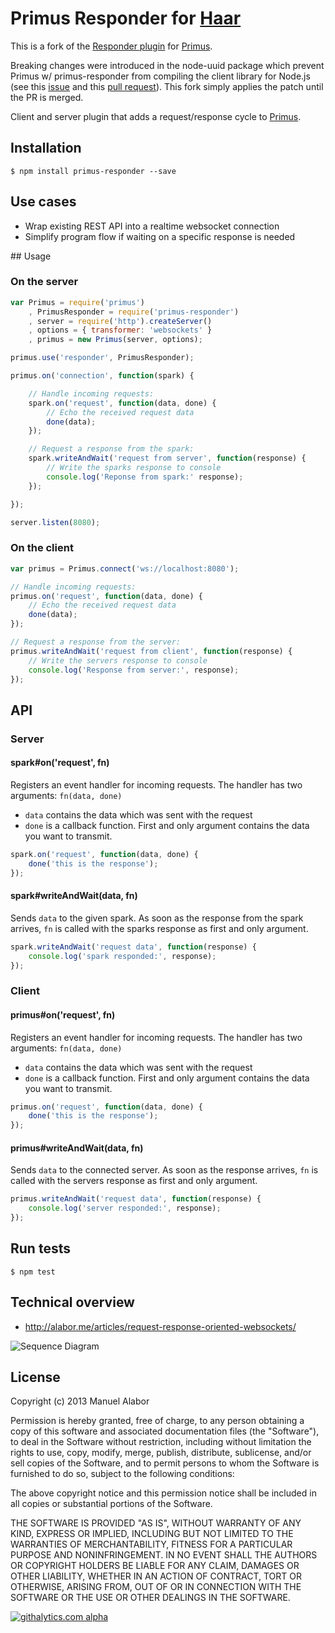 # Primus Responder for [Haar](https://github.com/stuartalexwhitehead/haar)

This is a fork of the [Responder plugin](https://github.com/swissmanu/primus-responder) for [Primus](https://github.com/primus/primus).

Breaking changes were introduced in the node-uuid package which prevent Primus w/ primus-responder from compiling the client library for Node.js (see this [issue](https://github.com/primus/primus/issues/425) and this [pull request](https://github.com/swissmanu/primus-responder/pull/6)). This fork simply applies the patch until the PR is merged.

Client and server plugin that adds a request/response cycle to [Primus](https://github.com/3rd-Eden/primus).

## Installation

	$ npm install primus-responder --save

## Use cases

* Wrap existing REST API into a realtime websocket connection
* Simplify program flow if waiting on a specific response is needed

## Usage

### On the server

```javascript
var Primus = require('primus')
	, PrimusResponder = require('primus-responder')
	, server = require('http').createServer()
	, options = { transformer: 'websockets' }
	, primus = new Primus(server, options);

primus.use('responder', PrimusResponder);

primus.on('connection', function(spark) {

	// Handle incoming requests:
	spark.on('request', function(data, done) {
		// Echo the received request data
		done(data);
	});

	// Request a response from the spark:
	spark.writeAndWait('request from server', function(response) {
		// Write the sparks response to console
		console.log('Reponse from spark:' response);
	});

});

server.listen(8080);
```

### On the client

```javascript
var primus = Primus.connect('ws://localhost:8080');

// Handle incoming requests:
primus.on('request', function(data, done) {
	// Echo the received request data
	done(data);
});

// Request a response from the server:
primus.writeAndWait('request from client', function(response) {
	// Write the servers response to console
	console.log('Response from server:', response);
});
```

## API
### Server
#### spark#on('request', fn)
Registers an event handler for incoming requests. The handler has two arguments: `fn(data, done)`

* `data` contains the data which was sent with the request
* `done` is a callback function. First and only argument contains the data you want to transmit.

```javascript
spark.on('request', function(data, done) {
	done('this is the response');
});
```

#### spark#writeAndWait(data, fn)
Sends `data` to the given spark. As soon as the response from the spark arrives, `fn` is called with the sparks response as first and only argument.

```javascript
spark.writeAndWait('request data', function(response) {
	console.log('spark responded:', response);
});
```

### Client
#### primus#on('request', fn)
Registers an event handler for incoming requests. The handler has two arguments: `fn(data, done)`

* `data` contains the data which was sent with the request
* `done` is a callback function. First and only argument contains the data you want to transmit.

```javascript
primus.on('request', function(data, done) {
	done('this is the response');
});
```

#### primus#writeAndWait(data, fn)
Sends `data` to the connected server. As soon as the response arrives, `fn` is called with the servers response as first and only argument.

```javascript
primus.writeAndWait('request data', function(response) {
	console.log('server responded:', response);
});
```

## Run tests

	$ npm test

## Technical overview

* http://alabor.me/articles/request-response-oriented-websockets/

![Sequence Diagram](http://www.websequencediagrams.com/cgi-bin/cdraw?lz=dGl0bGUgUHJpbXVzIFJlc3BvbmRlcgoKUmVxdWVzdGVyLT4AFwYAEwlBOiB3cml0ZUFuZFdhaXQoZGF0YSwgcgA2BXNlQ2FsbGJhY2spOwoAKBAANhRTYXZlIGMALQcAECJCOiBTZW5kIHIAgRgGIGVudmVsb3BlAFwQQi0-IgAdByIgRXZlbnQ6IEVtaXQKAAcFIEhhbmRsZXIAEhMAFAYAFxAAdBJkb25lKACBbAhEYXRhAIFeEkIAgVsVAIE4BgCCJgYAgSYZAIIWFU1hcCByZXBzADUFd2l0aCBvcmlnaW5hbACCBwgAgl8TAIM-CTogRXhlY3V0ZQB0CgCCbgkg&s=qsd)

## License

Copyright (c) 2013 Manuel Alabor

Permission is hereby granted, free of charge, to any person obtaining a copy of this software and associated documentation files (the "Software"), to deal in the Software without restriction, including without limitation the rights to use, copy, modify, merge, publish, distribute, sublicense, and/or sell copies of the Software, and to permit persons to whom the Software is furnished to do so, subject to the following conditions:

The above copyright notice and this permission notice shall be included in all copies or substantial portions of the Software.

THE SOFTWARE IS PROVIDED "AS IS", WITHOUT WARRANTY OF ANY KIND, EXPRESS OR IMPLIED, INCLUDING BUT NOT LIMITED TO THE WARRANTIES OF MERCHANTABILITY, FITNESS FOR A PARTICULAR PURPOSE AND NONINFRINGEMENT. IN NO EVENT SHALL THE AUTHORS OR COPYRIGHT HOLDERS BE LIABLE FOR ANY CLAIM, DAMAGES OR OTHER LIABILITY, WHETHER IN AN ACTION OF CONTRACT, TORT OR OTHERWISE, ARISING FROM, OUT OF OR IN CONNECTION WITH THE SOFTWARE OR THE USE OR OTHER DEALINGS IN THE SOFTWARE.

[![githalytics.com alpha](https://cruel-carlota.pagodabox.com/ee2fdab579aeb924bad0df6e6f6beeee "githalytics.com")](http://githalytics.com/swissmanu/primus-responder)
